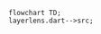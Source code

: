 <!---
Generated by https://github.com/polina-c/layerlens
Dependencies that create loop are markes with `!`.
-->

```mermaid
flowchart TD;
layerlens.dart-->src;
```

